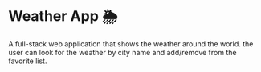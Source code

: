 # Weather App 🌦

A full-stack web application that shows the weather around the world.
the user can look for the weather by city name and add/remove from the favorite list.

